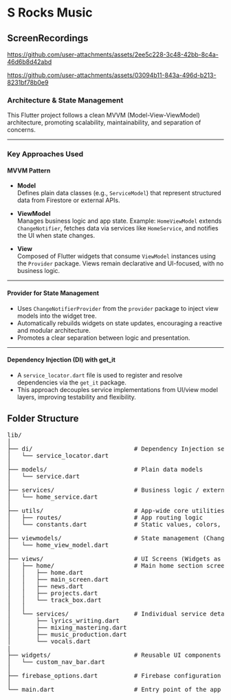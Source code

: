 # S Rocks Music

## ScreenRecordings



https://github.com/user-attachments/assets/2ee5c228-3c48-42bb-8c4a-46d6b8d42abd



https://github.com/user-attachments/assets/03094b11-843a-496d-b213-8231bf78b0e9




### Architecture & State Management

This Flutter project follows a clean MVVM (Model-View-ViewModel) architecture, promoting scalability, maintainability, and separation of concerns.

---

### Key Approaches Used

#### MVVM Pattern

- **Model**  
  Defines plain data classes (e.g., `ServiceModel`) that represent structured data from Firestore or external APIs.

- **ViewModel**  
  Manages business logic and app state. Example: `HomeViewModel` extends `ChangeNotifier`, fetches data via services like `HomeService`, and notifies the UI when state changes.

- **View**  
  Composed of Flutter widgets that consume `ViewModel` instances using the `Provider` package. Views remain declarative and UI-focused, with no business logic.

---

#### Provider for State Management

- Uses `ChangeNotifierProvider` from the `provider` package to inject view models into the widget tree.
- Automatically rebuilds widgets on state updates, encouraging a reactive and modular architecture.
- Promotes a clear separation between logic and presentation.

---

#### Dependency Injection (DI) with get_it

- A `service_locator.dart` file is used to register and resolve dependencies via the `get_it` package.
- This approach decouples service implementations from UI/view model layers, improving testability and flexibility.


## Folder Structure

<pre>
lib/
│
├── di/                            # Dependency Injection setup with get_it
│   └── service_locator.dart
│
├── models/                        # Plain data models
│   └── service.dart
│
├── services/                      # Business logic / external sources (Firestore, APIs, etc.)
│   └── home_service.dart
│
├── utils/                         # App-wide core utilities
│   ├── routes/                    # App routing logic
│   └── constants.dart             # Static values, colors, strings
│
├── viewmodels/                    # State management (ChangeNotifier logic)
│   └── home_view_model.dart
│
├── views/                         # UI Screens (Widgets as Views)
│   ├── home/                      # Main home section screens
│   │   ├── home.dart
│   │   ├── main_screen.dart
│   │   ├── news.dart
│   │   ├── projects.dart
│   │   └── track_box.dart
│   │
│   └── services/                  # Individual service detail pages
│       ├── lyrics_writing.dart
│       ├── mixing_mastering.dart
│       ├── music_production.dart
│       └── vocals.dart
|
├── widgets/                       # Reusable UI components
│   └── custom_nav_bar.dart
│
├── firebase_options.dart          # Firebase configuration file (auto-generated)
│
└── main.dart                      # Entry point of the app
</pre>

